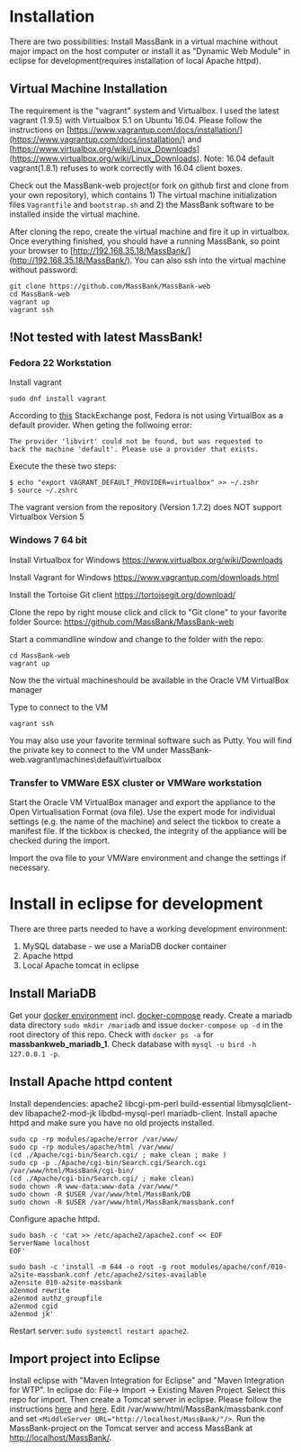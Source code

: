 # Installation

There are two possibilities: Install MassBank in a virtual machine
without major impact on the host computer or install it as "Dynamic Web Module"
in eclipse for development(requires installation of local Apache httpd).

## Virtual Machine Installation
The requirement is the "vagrant" system and Virtualbox. I used the latest vagrant (1.9.5) with Virtualbox 5.1 on 
Ubuntu 16.04. Please follow the instructions on [https://www.vagrantup.com/docs/installation/](https://www.vagrantup.com/docs/installation/) and [https://www.virtualbox.org/wiki/Linux_Downloads](https://www.virtualbox.org/wiki/Linux_Downloads).
Note: 16.04 default vagrant(1.8.1) refuses to work correctly with 16.04 client boxes.

Check out the MassBank-web project(or fork on github first and clone from your own repository), 
which contains 1) The virtual machine initialization files 
`Vagrantfile` and `bootstrap.sh` and 2) the MassBank software 
to be installed inside the virtual machine. 

After cloning the repo, create the virtual machine 
and fire it up in virtualbox. Once everything finished, 
you  should have a running MassBank, so point your browser 
to [http://192.168.35.18/MassBank/](http://192.168.35.18/MassBank/). You can also ssh into 
the virtual machine without password:

```
git clone https://github.com/MassBank/MassBank-web
cd MassBank-web 
vagrant up
vagrant ssh
```

## !Not tested with latest MassBank!
### Fedora 22 Workstation

Install vagrant

```
sudo dnf install vagrant
```
According to [this](https://unix.stackexchange.com/questions/194691/use-virtualbox-provider-by-default-on-fedora-21) StackExchange post, Fedora is not using VirtualBox as a default provider.
When geting the follwoing error:
```
The provider 'libvirt' could not be found, but was requested to
back the machine 'default'. Please use a provider that exists.
```
Execute the these two steps:
```
$ echo "export VAGRANT_DEFAULT_PROVIDER=virtualbox" >> ~/.zshr
$ source ~/.zshrc
```
The vagrant version from the repository (Version 1.7.2) does NOT support Virtualbox Version 5


### Windows 7 64 bit
Install Virtualbox for Windows
https://www.virtualbox.org/wiki/Downloads

Install Vagrant for Windows
https://www.vagrantup.com/downloads.html

Install the Tortoise Git client
https://tortoisegit.org/download/

Clone the repo by right mouse click and click to "Git clone" to your favorite folder 
Source: https://github.com/MassBank/MassBank-web

Start a commandline window and change to the folder with the repo:
```
cd MassBank-web
vagrant up
```
Now the the virtual machineshould be available in the Oracle VM VirtualBox manager

Type to connect to the VM
```
vagrant ssh
```
You may also use your favorite terminal software such as Putty. You will find the private key to connect to the VM under
MassBank-web\.vagrant\machines\default\virtualbox

### Transfer to VMWare ESX cluster or VMWare workstation
Start the Oracle VM VirtualBox manager and export the appliance to the Open Virtualisation Format (ova file).
Use the expert mode for individual settings (e.g. the name of the machine) and select the tickbox to create a manifest file.
If the tickbox is checked, the integrity of the appliance will be checked during the import.

Import the ova file to your VMWare environment and change the settings if necessary.

# Install in eclipse for development

There are three parts needed to have a working development environment:
1. MySQL database - we use a MariaDB docker container
2. Apache httpd
3. Local Apache tomcat in eclipse

## Install MariaDB
Get your [docker environment](https://store.docker.com/editions/community/docker-ce-server-ubuntu) incl. [docker-compose](https://docs.docker.com/compose/install/) ready. Create a mariadb data directory `sudo mkdir /mariadb` and issue `docker-compose up -d` in the root directory of this repo. Check with `docker ps -a` for **massbankweb_mariadb_1**. Check database with `mysql -u bird -h 127.0.0.1 -p`.

## Install Apache httpd content
Install dependencies: apache2 libcgi-pm-perl build-essential libmysqlclient-dev libapache2-mod-jk libdbd-mysql-perl mariadb-client.
Install apache httpd and make sure you have no old projects installed.
```
sudo cp -rp modules/apache/error /var/www/
sudo cp -rp modules/apache/html /var/www/
(cd ./Apache/cgi-bin/Search.cgi/ ; make clean ; make ) 
sudo cp -p ./Apache/cgi-bin/Search.cgi/Search.cgi /var/www/html/MassBank/cgi-bin/
(cd ./Apache/cgi-bin/Search.cgi/ ; make clean)
sudo chown -R www-data:www-data /var/www/*
sudo chown -R $USER /var/www/html/MassBank/DB
sudo chown -R $USER /var/www/html/MassBank/massbank.conf
```
Configure apache httpd.
```
sudo bash -c 'cat >> /etc/apache2/apache2.conf << EOF
ServerName localhost
EOF'

sudo bash -c 'install -m 644 -o root -g root modules/apache/conf/010-a2site-massbank.conf /etc/apache2/sites-available
a2ensite 010-a2site-massbank
a2enmod rewrite
a2enmod authz_groupfile
a2enmod cgid
a2enmod jk'
```
Restart server: `sudo systemctl restart apache2`.

## Import project into Eclipse
Install eclipse with "Maven Integration for Eclipse" and "Maven Integration for WTP". In eclipse do: File-> Import -> Existing Maven Project. 
Select this repo for import. Then create a Tomcat server in eclipse. Please follow the instructions [here](http://help.eclipse.org/kepler/index.jsp?topic=%2Forg.eclipse.jst.server.ui.doc.user%2Ftopics%2Ftomcat.html) and [here](http://help.eclipse.org/kepler/index.jsp?topic=%2Forg.eclipse.jst.server.ui.doc.user%2Ftopics%2Ftwtomprf.html). Edit /var/www/html/MassBank/massbank.conf and set `<MiddleServer URL="http://localhost/MassBank/"/>`. Run the MassBank-project on the Tomcat server and access MassBank at [http://localhost/MassBank/](http://localhost/MassBank/).
